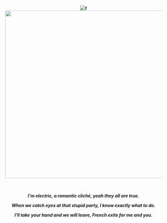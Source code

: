 
<h5 align="center">
  
  <br><br><br>
![t](https://file.garden/ZhsR7eku-2VN9ST7/timebombed.gif)
<img src="/Tumblr_l_897904815810441.gif?raw=true" width="540">
<br><br><br>
<p align="center"> I'm electric, a romantic cliché, yeah they all are true. 
<p aling="center"> When we catch eyes at that stupid party, I know exactly what to do.
<p aling="center"> I'll take your hand and we will leave, French exits for me and you.
